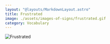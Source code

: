 ```yaml
---
layout: "@layouts/MarkdownLayout.astro"
title: Frustrated
image: ./assets/images-of-signs/frustrated.gif
category: Vocabulary
---
```


![Frustrated](@signs/frustrated.gif)
